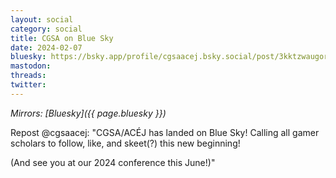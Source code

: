 ```yaml
---
layout: social
category: social
title: CGSA on Blue Sky
date: 2024-02-07
bluesky: https://bsky.app/profile/cgsaacej.bsky.social/post/3kktzwaugor2d
mastodon:
threads:
twitter:
---
```


*Mirrors: [Bluesky]({{ page.bluesky }})*

Repost @cgsaacej: "CGSA/ACÉJ has landed on Blue Sky! Calling all gamer scholars to follow, like, and skeet(?) this new beginning!

(And see you at our 2024 conference this June!)"
